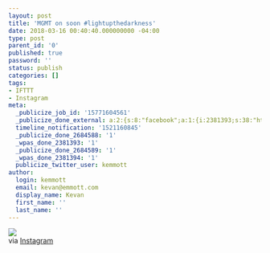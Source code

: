 ```yaml
---
layout: post
title: 'MGMT on soon #lightupthedarkness'
date: 2018-03-16 00:40:40.000000000 -04:00
type: post
parent_id: '0'
published: true
password: ''
status: publish
categories: []
tags:
- IFTTT
- Instagram
meta:
  _publicize_job_id: '15771604561'
  _publicize_done_external: a:2:{s:8:"facebook";a:1:{i:2381393;s:38:"https://facebook.com/10155150229026816";}s:7:"twitter";a:1:{i:2381394;s:53:"https://twitter.com/kemmott/status/974445350529400832";}}
  timeline_notification: '1521160845'
  _publicize_done_2684588: '1'
  _wpas_done_2381393: '1'
  _publicize_done_2684589: '1'
  _wpas_done_2381394: '1'
  publicize_twitter_user: kemmott
author:
  login: kemmott
  email: kevan@emmott.com
  display_name: Kevan
  first_name: ''
  last_name: ''
---
```

<div><img src="{{ site.url }}/assets/images/blog/9df29-28752559_546880722378607_5454440700202450944_n.jpg" style="max-width:600px;" />
<div>via <a href="http://ift.tt/2pjjClh">Instagram</a></div>
</div>
